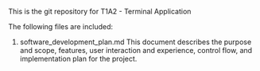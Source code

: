 This is the git repository for T1A2 - Terminal Application

The following files are included:

1. software_development_plan.md
This document describes the purpose and scope, features, user interaction and experience, control flow, and implementation plan for the project.